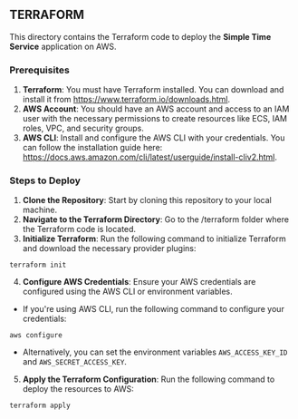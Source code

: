 ## TERRAFORM

This directory contains the Terraform code to deploy the **Simple Time Service** application on AWS.

### Prerequisites

1. **Terraform**: You must have Terraform installed. You can download and install it from https://www.terraform.io/downloads.html.
2. **AWS Account**: You should have an AWS account and access to an IAM user with the necessary permissions to create resources like ECS, IAM roles, VPC, and security groups.
3. **AWS CLI**: Install and configure the AWS CLI with your credentials. You can follow the installation guide here: https://docs.aws.amazon.com/cli/latest/userguide/install-cliv2.html.

### Steps to Deploy

1. **Clone the Repository**: Start by cloning this repository to your local machine.
2. **Navigate to the Terraform Directory**: Go to the /terraform folder where the Terraform code is located.
3. **Initialize Terraform**: Run the following command to initialize Terraform and download the necessary provider plugins:
```
terraform init
```
4. **Configure AWS Credentials**: Ensure your AWS credentials are configured using the AWS CLI or environment variables. 
- If you're using AWS CLI, run the following command to configure your credentials:
```
aws configure
```
- Alternatively, you can set the environment variables `AWS_ACCESS_KEY_ID` and `AWS_SECRET_ACCESS_KEY`.

5. **Apply the Terraform Configuration**: Run the following command to deploy the resources to AWS:

```
terraform apply
```